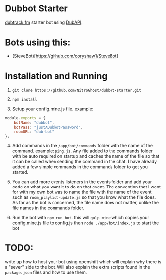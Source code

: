 # Dubbot Starter

[dubtrack.fm](https://dubtrack.fm) starter bot using [DubAPI](https://github.com/anjanms/DubAPI/).

# Bots using this:

* (SteveBot)[https://github.com/coryshaw1/SteveBot]

# Installation and Running

1) `git clone https://github.com/NitroGhost/dubbot-starter.git`

2) `npm install`

3) Setup your config.mine.js file. example:
```js
module.exports = {
	botName: "dubbot",
	botPass: "justADubbotPassword",
	roomURL: "dub-bot"
};
```
4) Add commands in the `/app/bot/commands` folder with the name of the command. example: `ping.js`. Any file added to the commands folder with be auto required on startup and caches the name of the file so that it can be called when sending the command in the chat. I have already added a few simple commands in the commands folder to get you started.

5) You can add more events listeners in the events folder and add your code on what you want it to do on that event. The convention that I went for with my own bot was to name the file with the name of the event such as `room_playlist-update.js` so that you know what the file does. As far as the bot is concerned, the file name does not matter, unlike the file names in the commands folder.

5) Run the bot with `npm run bot`. this will `gulp mine` which copies your config.mine.js file to config.js then `node ./app/bot/index.js` to start the bot

# TODO:

write up how to host your bot using openshift which will explain why there is a "sever" side to the bot. Will also explain the extra scripts found in the `package.json` files and how to use them.
